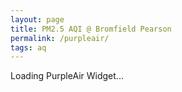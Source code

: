 ```yaml
---
layout: page
title: PM2.5 AQI @ Bromfield Pearson
permalink: /purpleair/
tags: aq
---
```



<div id='PurpleAirWidget_181787_module_US_EPA_AQI_conversion_C0_average_10_layer_US_EPA_AQI'>Loading PurpleAir Widget...</div>
<script src='https://www.purpleair.com/pa.widget.js?key=C6RKVFL1HABLW6ZC&module=US_EPA_AQI&conversion=C0&average=10&layer=US_EPA_AQI&container=PurpleAirWidget_181787_module_US_EPA_AQI_conversion_C0_average_10_layer_US_EPA_AQI'></script>






